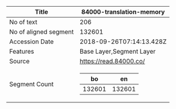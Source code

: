 |Title | 84000-translation-memory |
| --- | --- |
|No of text | 206 |
|No of aligned segment | 132601 |
|Accession Date | 2018-09-26T07:14:13.428Z
|Features | Base Layer,Segment Layer |
|Source | https://read.84000.co/ |
|Segment Count |<table><thead><tr><th>bo</th><th>en</th></tr></thead><tbody><tr><td>132601</td><td>132601</td></tr></tbody></table> |
